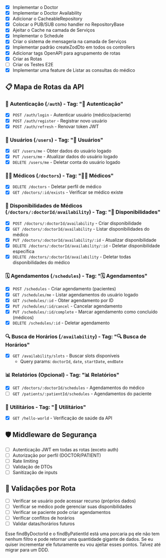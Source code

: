 - [x] Implementar o Doctor
- [x] Implementar o Doctor Availability
- [x] Adicionar o CacheableRepository
- [x] Colocar o PUB/SUB como handler no RepositoryBase
- [x] Ajeitar o Cache na camada de Serviços
- [x] Implementar o Schedule
- [x] Criar o sistema de mensageria na camada de Serviços
- [x] Implementar padrão createZodDto em todos os controllers
- [x] Adicionar tags OpenAPI para agrupamento de rotas
- [x] Criar as Rotas
- [ ] Criar os Testes E2E
- [x] Implementar uma feature de Listar as consultas do médico

## 📋 Mapa de Rotas da API

### 🔐 **Autenticação** (`/auth`) - Tag: "🔐 Autenticação"
- [x] `POST /auth/login` - Autenticar usuário (médico/paciente)
- [x] `POST /auth/register` - Registrar novo usuário
- [x] `POST /auth/refresh` - Renovar token JWT

### 👥 **Usuários** (`/users`) - Tag: "👥 Usuários"
- [x] `GET /users/me` - Obter dados do usuário logado
- [x] `PUT /users/me` - Atualizar dados do usuário logado
- [x] `DELETE /users/me` - Deletar conta do usuário logado

### 👨‍⚕️ **Médicos** (`/doctors`) - Tag: "👨‍⚕️ Médicos"
- [x] `DELETE /doctors` - Deletar perfil de médico
- [x] `GET /doctors/:id/exists` - Verificar se médico existe

### 📅 **Disponibilidades de Médicos** (`/doctors/:doctorId/availability`) - Tag: "📅 Disponibilidades"
- [x] `POST /doctors/:doctorId/availability` - Criar disponibilidade
- [x] `GET /doctors/:doctorId/availability` - Listar disponibilidades do médico
- [x] `PUT /doctors/:doctorId/availability/:id` - Atualizar disponibilidade
- [x] `DELETE /doctors/:doctorId/availability/:id` - Deletar disponibilidade específica
- [x] `DELETE /doctors/:doctorId/availability` - Deletar todas disponibilidades do médico

### 🗓️ **Agendamentos** (`/schedules`) - Tag: "🗓️ Agendamentos"
- [x] `POST /schedules` - Criar agendamento (pacientes)
- [x] `GET /schedules/me` - Listar agendamentos do usuário logado
- [x] `GET /schedules/:id` - Obter agendamento por ID
- [x] `PUT /schedules/:id/cancel` - Cancelar agendamento
- [x] `PUT /schedules/:id/complete` - Marcar agendamento como concluído (médicos)
- [x] `DELETE /schedules/:id` - Deletar agendamento

### 🔍 **Busca de Horários** (`/availability`) - Tag: "🔍 Busca de Horários"
- [x] `GET /availability/slots` - Buscar slots disponíveis
  - Query params: `doctorId`, `date`, `startDate`, `endDate`

### 📊 **Relatórios** (Opcional) - Tag: "📊 Relatórios"
- [x] `GET /doctors/:doctorId/schedules` - Agendamentos do médico
- [ ] `GET /patients/:patientId/schedules` - Agendamentos do paciente

### 🔧 **Utilitários** - Tag: "🔧 Utilitários"
- [x] `GET /hello-world` - Verificação de saúde da API

## 🛡️ **Middleware de Segurança**
- [ ] Autenticação JWT em todas as rotas (exceto auth)
- [ ] Autorização por perfil (DOCTOR/PATIENT)
- [ ] Rate limiting
- [ ] Validação de DTOs
- [ ] Sanitização de inputs

## 📝 **Validações por Rota**
- [ ] Verificar se usuário pode acessar recurso (próprios dados)
- [ ] Verificar se médico pode gerenciar suas disponibilidades
- [ ] Verificar se paciente pode criar agendamentos
- [ ] Verificar conflitos de horários
- [ ] Validar datas/horários futuros

Esse findByDoctorId e o findByPatientId está uma porcaria pq ele não tem nenhum filtro e pode retornar uma quantidade gigante de dados. Se eu quiser incrementar ele futuramente eu vou ajeitar esses pontos. Talvez até migrar para um DDD.
